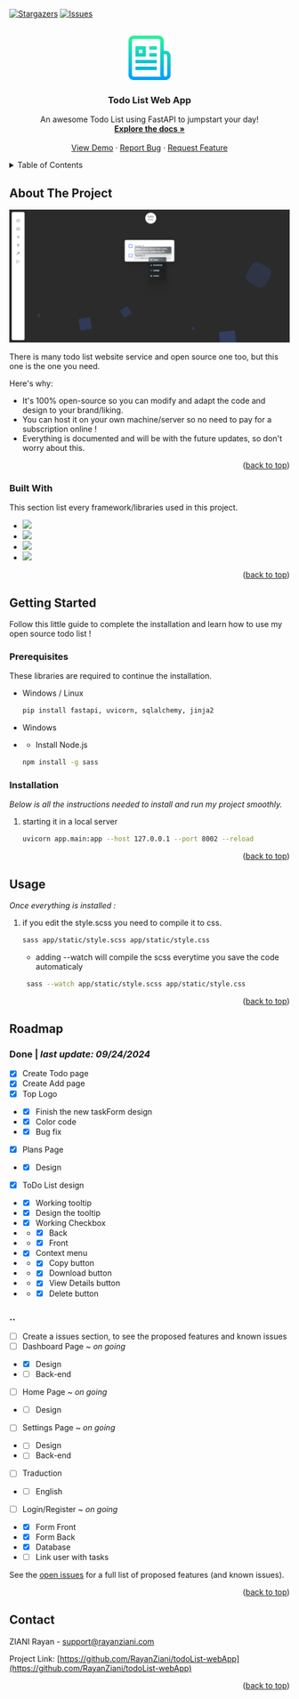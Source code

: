 <a id="readme-top"></a>

[![Stargazers][stars-shield]][stars-url]
[![Issues][issues-shield]][issues-url]

<br />
<div align="center">
  <a href="https://github.com/othneildrew/Best-README-Template">
    <img src="images/readme_logo.png" alt="Logo" width="80" height="80">
  </a>

  <h3 align="center">Todo List Web App</h3>

  <p align="center">
    An awesome Todo List using FastAPI to jumpstart your day!
    <br />
    <a href="#"><strong>Explore the docs »</strong></a>
    <br />
    <br />
    <a href="#">View Demo</a>
    ·
    <a href="#">Report Bug</a>
    ·
    <a href="#">Request Feature</a>
  </p>
</div>


<!-- TABLE OF CONTENTS -->
<details>
  <summary>Table of Contents</summary>
  <ol>
    <li>
      <a href="#about-the-project">About The Project</a>
      <ul>
        <li><a href="#built-with">Built With</a></li>
      </ul>
    </li>
    <li>
      <a href="#getting-started">Getting Started</a>
      <ul>
        <li><a href="#prerequisites">Prerequisites</a></li>
        <li><a href="#installation">Installation</a></li>
      </ul>
    </li>
    <li><a href="#usage">Usage</a></li>
    <li><a href="#roadmap">Roadmap</a></li>
    <li><a href="#contact">Contact</a></li>
    <li><a href="#acknowledgments">Acknowledgments</a></li>
  </ol>
</details>

<!-- ABOUT THE PROJECT -->
## About The Project

[![Product Name Screen Shot][product-screenshot]](https://example.com)

There is many todo list website service and open source one too, but this one is the one you need.

Here's why:
* It's 100% open-source so you can modify and adapt the code and design to your brand/liking.
* You can host it on your own machine/server so no need to pay for a subscription online !
* Everything is documented and will be with the future updates, so don't worry about this.

<p align="right">(<a href="#readme-top">back to top</a>)</p>



### Built With

This section list every framework/libraries used in this project.

* [<img src="https://img.shields.io/badge/Sass-5632a8?style=for-the-badge&logo=Sass&logoColor=white" />][SASS-url]
* [<img src="https://img.shields.io/badge/HTML5-5632a8?style=for-the-badge&logo=html5&logoColor=white" />][HTML-url]
* [<img src="https://img.shields.io/badge/Python-5632a8?style=for-the-badge&logo=python&logoColor=white" />][Python-url]
* [<img src="https://img.shields.io/badge/JavaScript-5632a8?style=for-the-badge&logo=javascript&logoColor=white" />][JavaScript-url]

<p align="right">(<a href="#readme-top">back to top</a>)</p>


<!-- GETTING STARTED -->
## Getting Started

Follow this little guide to complete the installation and learn how to use my open source todo list !

### Prerequisites

These libraries are required to continue the installation.

* Windows / Linux
  ```sh
  pip install fastapi, uvicorn, sqlalchemy, jinja2
  ```
  
* Windows 
* * Install Node.js
  ```sh
  npm install -g sass
  ```


### Installation

_Below is all the instructions needed to install and run my project smoothly._

1. starting it in a local server
   ```bash
   uvicorn app.main:app --host 127.0.0.1 --port 8002 --reload
   ```
<p align="right">(<a href="#readme-top">back to top</a>)</p>

<!-- USAGE EXAMPLES -->
## Usage

_Once everything is installed :_

1. if you edit the style.scss you need to compile it to css.
   ```bash
   sass app/static/style.scss app/static/style.css
   ```
   * adding --watch will compile the scss everytime you save the code automaticaly
   ```bash
    sass --watch app/static/style.scss app/static/style.css
   ```

<p align="right">(<a href="#readme-top">back to top</a>)</p>



<!-- ROADMAP -->
## Roadmap 

### Done | *last update: 09/24/2024*
- [x] Create Todo page 
- [x] Create Add page 
- [x] Top Logo 
- - [x] Finish the new taskForm design
- - [x] Color code
- - [x] Bug fix
- [x] Plans Page
- - [x] Design
- [x] ToDo List design
- - [x] Working tooltip
- - [x] Design the tooltip
- - [x] Working Checkbox
- - - [x] Back
- - - [x] Front
- - [x] Context menu
- - - [x] Copy button
- - - [x] Download button
- - - [x] View Details button
- - - [x] Delete button
### ..

- [ ] Create a issues section, to see the proposed features and known issues
- [ ] Dashboard Page ~ *on going*
- - [x] Design
- - [ ] Back-end
- [ ] Home Page ~ *on going*
- - [ ] Design
- [ ] Settings Page ~ *on going*
- - [ ] Design
- - [ ] Back-end
- [ ] Traduction
- - [ ] English
- [ ] Login/Register ~ *on going*
- - [x] Form Front 
- - [x] Form Back
- - [x] Database
- - [ ] Link user with tasks

See the [open issues](https://github.com/RayanZiani/todoList-webApp/issues) for a full list of proposed features (and known issues).

<p align="right">(<a href="#readme-top">back to top</a>)</p>

<!-- CONTACT -->
## Contact

ZIANI Rayan - support@rayanziani.com

Project Link: [https://github.com/RayanZiani/todoList-webApp](https://github.com/RayanZiani/todoList-webApp)

<p align="right">(<a href="#readme-top">back to top</a>)</p>


<!-- MARKDOWN LINKS & IMAGES -->

[product-screenshot]: images/addPage.png

[Python-url]: https://www.python.org/
[HTML-url]: https://developer.mozilla.org/en-US/docs/Web/HTML
[SASS-url]: https://sass-lang.com/
[JavaScript-url]: https://www.javascript.com/


[stars-shield]: https://img.shields.io/github/stars/RayanZiani/todoList-webApp.svg?style=for-the-badge
[stars-url]: https://github.com/RayanZiani/todoList-webApp/stargazers

[issues-shield]: https://img.shields.io/github/issues/RayanZiani/todoList-webApp.svg?style=for-the-badge
[issues-url]: https://github.com/RayanZiani/todoList-webApp/issues

